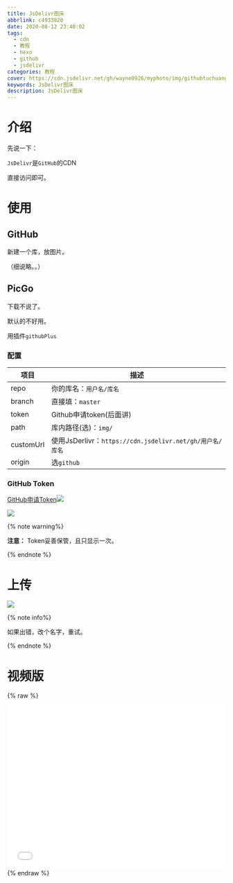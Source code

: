 ```yaml
---
title: JsDelivr图床
abbrlink: c4933820
date: 2020-08-12 23:40:02
tags:
  - cdn
  - 教程
  - hexo
  - github
  - jsdelivr
categories: 教程
cover: https://cdn.jsdelivr.net/gh/wayne0926/myphoto/img/githubtuchuang.jpg
keywords: JsDelivr图床
description: JsDelivr图床
---
```


# 介绍

先说一下：

`JsDelivr`是`GitHub`的CDN

直接访问即可。

# 使用

## GitHub

新建一个库，放图片。

（细说略。。）

## PicGo

下载不说了。

默认的不好用。

用插件`githubPlus`

### 配置

| 项目      | 描述                                                     |
| --------- | -------------------------------------------------------- |
| repo      | 你的库名：`用户名/库名`                                  |
| branch    | 直接填：`master`                                         |
| token     | Github申请token(后面讲)                                  |
| path      | 库内路径(选)：`img/`                                     |
| customUrl | 使用JsDerlivr：`https://cdn.jsdelivr.net/gh/用户名/库名` |
| origin    | 选`github`                                               |

### GitHub Token

[GitHub申请Token](https://github.com/settings/apps)![](https://cdn.jsdelivr.net/gh/wayne0926/myphoto/img/jsdelivr1.jpg)

![](https://cdn.jsdelivr.net/gh/wayne0926/myphoto/img/jsdelivr2.jpg)

{% note warning%}

**注意：** Token妥善保管，且只显示一次。

{% endnote %}

# 上传

![](https://cdn.jsdelivr.net/gh/wayne0926/myphoto/img/jsdelivr3.jpg)

{% note info%}

如果出错，改个名字，重试。

{% endnote %}

# 视频版


{% raw %}
<div style="position: relative; width: 100%; height: 0; padding-bottom: 75%;">
<iframe src="//player.bilibili.com/player.html?aid=414284918&bvid=BV14V411U7Uo&cid=225060470&page=1" scrolling="no" border="0" frameborder="no" framespacing="0" allowfullscreen="true" style="position: absolute; width: 100%; height: 100%; Left: 0; top: 0;" ></iframe></div>
{% endraw %}

